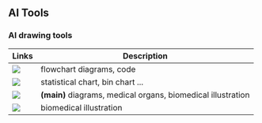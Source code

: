 ## AI Tools





### AI drawing tools


| Links                                                                                                                                                         | Description                     |
|---------------------------------------------------------------------------------------------------------------------------------------------------------------|-------------------------------|
| <a href="https://mermaid.live/edit" target="_parent\"><img src="https://img.shields.io/badge/mermaid-blue"/></a>                                      | flowchart diagrams, code |
| <a href="https://www.bic.ac.cn/ImageGP/index.php/Home/Index/index.html" target="_parent\"><img src="https://img.shields.io/badge/imageGP-blue"/></a>  | statistical chart, bin chart ... |
| <a href="https://www.figdraw.com/#/" target="_parent\"><img src="https://img.shields.io/badge/figdraw-blue"/></a>                                     | **(main)** diagrams, medical organs, biomedical illustration |
| <a href="https://bioicons.com/" target="_parent\"><img src="https://img.shields.io/badge/bioicons-blue"/></a>                                          | biomedical illustration |




